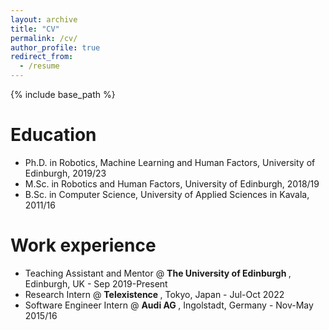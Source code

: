 ```yaml
---
layout: archive
title: "CV"
permalink: /cv/
author_profile: true
redirect_from:
  - /resume
---
```


{% include base_path %}

Education
======
* Ph.D. in Robotics, Machine Learning and Human Factors, University of Edinburgh, 2019/23
* M.Sc. in Robotics and Human Factors, University of Edinburgh, 2018/19
* B.Sc. in Computer Science, University of Applied Sciences in Kavala, 2011/16

Work experience
======
* Teaching Assistant and Mentor @ <b> The University of Edinburgh </b>, Edinburgh, UK - Sep 2019-Present
* Research Intern @ <b> Telexistence </b>, Tokyo, Japan - Jul-Oct 2022
* Software Engineer Intern @ <b> Audi AG </b>, Ingolstadt, Germany - Nov-May 2015/16